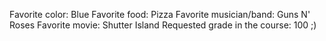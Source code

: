 Favorite color: Blue 
Favorite food: Pizza
Favorite musician/band: Guns N' Roses 
Favorite movie: Shutter Island
Requested grade in the course: 100 ;) 
